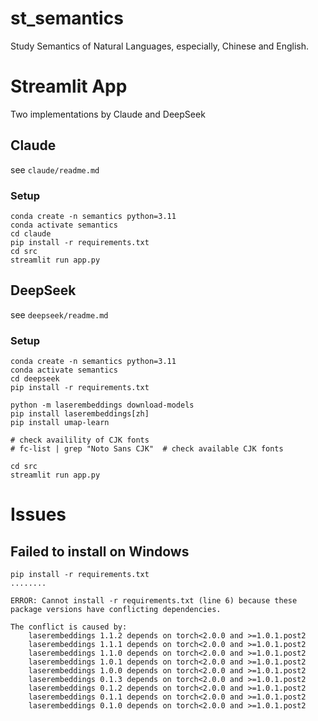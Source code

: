 # st_semantics

Study Semantics of Natural Languages, especially, Chinese and English.


# Streamlit App

Two implementations by Claude and DeepSeek

## Claude

see `claude/readme.md`

### Setup

```
conda create -n semantics python=3.11
conda activate semantics
cd claude
pip install -r requirements.txt
cd src
streamlit run app.py
```

## DeepSeek
see `deepseek/readme.md`

### Setup

```
conda create -n semantics python=3.11
conda activate semantics
cd deepseek
pip install -r requirements.txt

python -m laserembeddings download-models
pip install laserembeddings[zh]
pip install umap-learn

# check availility of CJK fonts
# fc-list | grep "Noto Sans CJK"  # check available CJK fonts

cd src
streamlit run app.py
```


# Issues

## Failed to install on Windows

```
pip install -r requirements.txt
........

ERROR: Cannot install -r requirements.txt (line 6) because these package versions have conflicting dependencies.

The conflict is caused by:
    laserembeddings 1.1.2 depends on torch<2.0.0 and >=1.0.1.post2
    laserembeddings 1.1.1 depends on torch<2.0.0 and >=1.0.1.post2
    laserembeddings 1.1.0 depends on torch<2.0.0 and >=1.0.1.post2
    laserembeddings 1.0.1 depends on torch<2.0.0 and >=1.0.1.post2
    laserembeddings 1.0.0 depends on torch<2.0.0 and >=1.0.1.post2
    laserembeddings 0.1.3 depends on torch<2.0.0 and >=1.0.1.post2
    laserembeddings 0.1.2 depends on torch<2.0.0 and >=1.0.1.post2
    laserembeddings 0.1.1 depends on torch<2.0.0 and >=1.0.1.post2
    laserembeddings 0.1.0 depends on torch<2.0.0 and >=1.0.1.post2
```
